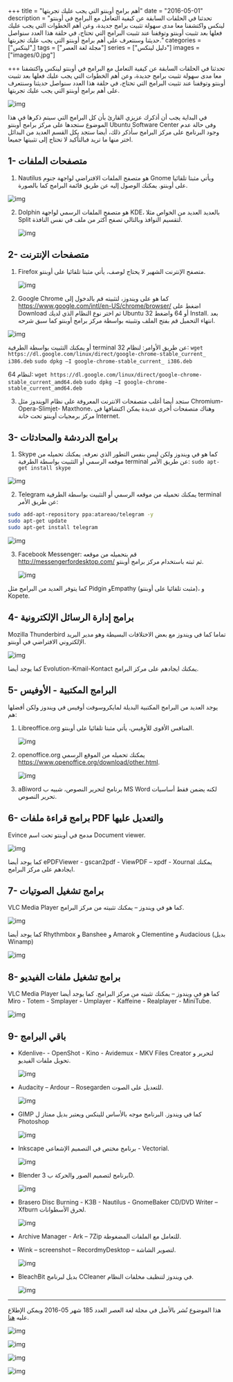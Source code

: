 +++
title = "أهم برامج أوبنتو التي يجب عليك تجربتها"
date = "2016-05-01"
description = "تحدثنا في الحلقات السابقة عن كيفية التعامل مع البرامج في أوبنتو لينكس واكتشفنا معا مدى سهولة تثبيت برامج جديدة، وعن أهم الخطوات التي يجب عليك فعلها بعد تثبيت أوبنتو وتوقفنا عند تثبيت البرامج التي تحتاج، في حلقة هذا العدد سنواصل حديثنا وسنتعرف على أهم برامج أوبنتو التي يجب عليك تجربتها."
categories = ["لينكس",]
tags = ["مجلة لغة العصر"]
series = ["دليل لينكس"]
images = ["images/0.jpg"]

+++
تحدثنا في الحلقات السابقة عن كيفية التعامل مع البرامج في أوبنتو لينكس واكتشفنا معا مدى سهولة تثبيت برامج جديدة، وعن أهم الخطوات التي يجب عليك فعلها بعد تثبيت أوبنتو وتوقفنا عند تثبيت البرامج التي تحتاج، في حلقة هذا العدد سنواصل حديثنا وسنتعرف على أهم برامج أوبنتو التي يجب عليك تجربتها.

![img](images/0.jpg)

في البداية يجب أن أذكرك عزيزي القارئ بأن كل البرامج التي سيتم ذكرها في هذا الموضوع ستجدها على مركز برامج أوبنتو Ubuntu Software Center وفى حالة عدم وجود البرنامج على مركز البرامج سأذكر ذلك، أيضا ستجد بكل القسم العديد من البدائل اختر منها ما تريد فبالتأكيد لا تحتاج إلى تثبيتها جميعا.

## 1- متصفحات الملفات

1. Nautilus هو متصفح الملفات الافتراضي لواجهة جنوم Gnome ويأتي مثبتا تلقائيا على أوبنتو.
    يمكنك الوصول إليه عن طريق قائمة البرامج كما بالصورة.

  ![img](images/1.jpg)

2. Dolphin هو متصفح الملفات الرسمي لواجهة KDE، بالعديد العديد من الخواص مثلا Split لتقسيم النوافذ وبالتالي تصفح أكثر من ملف في نفس النافذة.

   ![img](images/2.png)

## 2- متصفحات الإنترنت

1. Firefox متصفح الإنترنت الشهير لا يحتاج لوصف، يأتي مثبتا تلقائيا على أوبنتو.

   ![img](images/3.png)

2. Google Chrome كما هو على ويندوز، لتثبيته قم بالدخول إلى 
    https://www.google.com/intl/en-US/chrome/browser/
    اضغط على Download ثم اختر نوع النظام الذي لديك Ubuntu 32 أو 64 واضغط Install.
    بعد انتهاء التحميل قم بفتح الملف وتثبيته بواسطة مركز برامج أوبنتو كما سبق شرحه.
  
  ![img](images/4.png)

أو يمكنك التثبيت بواسطة الطرفية terminal عن طريق الأوامر:
لنظام 32: 
`wget https://dl.google.com/linux/direct/google-chrome-stable_current_ i386.deb`
`sudo dpkg –I google-chrome-stable_current_ i386.deb`

لنظام 64:
`wget https://dl.google.com/linux/direct/google-chrome-stable_current_amd64.deb`
`sudo dpkg –I google-chrome-stable_current_amd64.deb`

3. ستجد أيضا أغلب متصفحات الانترنت المعروفة على نظام الويندوز مثل Chromium-Opera-Slimjet- Maxthone، وهناك متصفحات أخرى عديدة يمكن اكتشافها في مركز برمجيات أوبنتو تحت خانة Internet.

## 3- برامج الدردشة والمحادثات

1. Skype كما هو في ويندوز ولكن ليس بنفس التطور الذي نعرفه.
  يمكنك تحميله من موقعه الرسمي أو التثبيت بواسطة الطرفية terminal عن طريق الأمر:
  `sudo apt-get install skype`

  ![img](images/5.jpg)

2. Telegram يمكنك تحميله من موقعه الرسمي أو التثبيت بواسطة الطرفية terminal عن طريق الأمر:

```bash
sudo add-apt-repository ppa:atareao/telegram -y 
sudo apt-get update
sudo apt-get install telegram
```
![img](images/6.jpg)

3. Facebook Messenger: قم بتحميله من موقعه http://messengerfordesktop.com/ ثم ثبته باستخدام مركز برامج أوبنتو.

   ![img](images/7.jpg)

كما يتوفر العديد من البرامج مثل Pidgin وEmpathy (مثبت تلقائيا على أوبنتو)، و Kopete.

## 4- برامج إدارة الرسائل الإلكترونية

Mozilla Thunderbird تماما كما في ويندوز مع بعض الاختلافات البسيطة وهو مدير البريد الإلكتروني الافتراضي في أوبنتو.

![img](images/9.png)

كما يوجد أيضا Evolution-Kmail-Kontact يمكنك ايجادهم على مركز البرامج.

## 5- البرامج المكتبية - الأوفيس

يوجد العديد من البرامج المكتبية البديلة لمايكروسوفت أوفيس في ويندوز ولكن أفضلها هم:

1. Libreoffice.org المنافس الأقوى للأوفيس، يأتي مثبتا تلقائيا على أوبنتو.

   ![img](images/10.png)

2. openoffice.org يمكنك تحميله من الموقع الرسمي https://www.openoffice.org/download/other.html.

   ![img](images/11.png)

3. aBiword برنامج لتحرير النصوص، شبيه ب MS Word لكنه يضمن فقط أساسيات تحرير النصوص.

## 6- برامج قراءة ملفات PDF والتعديل عليها

Evince مدمج في أوبنتو تحت اسم Document viewer.

![img](images/12.png)

كما يوجد أيضا ePDFViewer - gscan2pdf - ViewPDF – xpdf - Xournal يمكنك ايجادهم على مركز البرامج.

## 7- برامج تشغيل الصوتيات

VLC Media Player كما هو في ويندوز – يمكنك تثبيته من مركز البرامج.

![img](images/13.png)

كما يوجد أيضا Rhythmbox و Banshee و Amarok و Clementine و Audacious (بديل Winamp)

![img](images/14.png)

## 8- برامج تشغيل ملفات الفيديو

VLC Media Player كما هو في ويندوز – يمكنك تثبيته من مركز البرامج.
كما يوجد أيضا Miro  - Totem - Smplayer - Umplayer - Kaffeine - Realplayer - MiniTube.

![img](images/15.png)

## 9- باقي البرامج

- Kdenlive-  - OpenShot - Kino - Avidemux - MKV Files Creator لتحرير و تحويل ملفات الفيديو.

  ![img](images/16.png)

- Audacity – Ardour – Rosegarden للتعديل على الصوت.

  ![img](images/17.jpg)

- GIMP كما في ويندوز. البرنامج موجه بالأساس للينكس ويعتبر بديل ممتاز ل Photoshop

  ![img](images/18.png)

- Inkscape برنامج مختص في التصميم الإشعاعي - Vectorial.

  ![img](images/19.png)

- Blender برنامج لتصميم الصور والحركة ب 3D.

  ![img](images/20.png)

- Brasero Disc Burning - K3B - Nautilus - GnomeBaker CD/DVD Writer – Xfburn لحرق الأسطوانات.

  ![img](images/21.png)

- Archive Manager - Ark – 7Zip للتعامل مع الملفات المضغوطة.
- Wink – screenshot – RecordmyDesktop – لتصوير الشاشة.

  ![img](images/22.png)

- BleachBit بديل لبرنامج CCleaner في ويندوز لتنظيف مخلفات النظام.

  ![img](images/23.png)

---

هذا الموضوع نُشر باﻷصل في مجلة لغة العصر العدد 185 شهر 05-2016 ويمكن الإطلاع عليه [هنا](https://drive.google.com/file/d/1QH89M5_xSqY5_q-wUvSV5gn4CK7kdkxq/view?usp=sharing).

![img](images/185-2.png)

![img](images/185-3.png)

![img](images/185-4.png)

![img](images/185-5.png)

